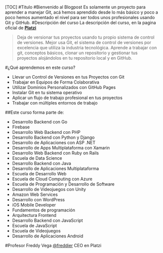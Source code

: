 [TOC]
#Titulo
#Bienvenido al Blogpost
Es solamente un proyecto para aprender a manejar Git, acá hemos aprendido desde lo más básico y poco a poco hemos aumentado el nivel para ser todos unos profesionales usando Git y GitHub. 
#Descripción del curso
La descripción del curso, en la pagina oficial de [**Platzi**](http://www.platzi.com/git "Platzi")
>Deja de versionar tus proyectos usando tu propio sistema de control de versiones. Mejor usa Git, el sistema de control de versiones por excelencia que utiliza la industria tecnológica. Aprende a trabajar con git, conceptos básicos, clonar un repositorio y gestionar tus proyectos alojándolos en tu repositorio local y en GitHub.

#¿Qué aprendemos en este curso?
- Llevar un Control de Versiones en tus Proyectos con Git
- Trabajar en Equipos de Forma Colaborativa
- Utilizar Dominios Personalizados con GitHub Pages
- Instalar Git en tu sistema operativo
- Aplicar un flujo de trabajo profesional en tus proyectos
- Trabajar con múltiples entornos de trabajo

##Este curso forma parte de:
- Desarrollo Backend con Go
- Firebase
- Desarrollo Web Backend con PHP
- Desarrollo Backend con Python y Django
- Desarrollo de Aplicaciones con ASP .NET
- Desarrollo de Apps Multiplataforma con Xamarin
- Desarrollo Web Backend con Ruby on Rails
- Escuela de Data Science
- Desarrollo Backend con Java
- Desarrollo de Aplicaciones Multiplataforma
- Escuela de Desarrollo Web
- Escuela de Cloud Computing con Azure
- Escuela de Programación y Desarrollo de Software
- Desarrollo de Videojuegos con Unity
- Amazon Web Services
- Desarrollo con WordPress
- iOS Mobile Developer
- Fundamentos de programación
- Arquitectura Frontend
- Desarrollo Backend con JavaScript
- Escuela de JavaScript
- Escuela de Videojuegos
- Desarrollo de Aplicaciones Android

#Profesor
Freddy Vega [@freddier](https://twitter.com/freddier "@freddier")
CEO en Platzi
